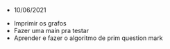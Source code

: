 - 10/06/2021
* Imprimir os grafos
* Fazer uma main pra testar
* Aprender e fazer o algoritmo de prim question mark

